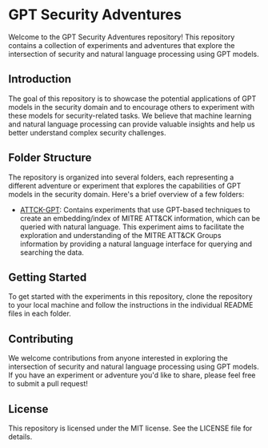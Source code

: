 # GPT Security Adventures
Welcome to the GPT Security Adventures repository! This repository contains a collection of experiments and adventures that explore the intersection of security and natural language processing using GPT models.

## Introduction
The goal of this repository is to showcase the potential applications of GPT models in the security domain and to encourage others to experiment with these models for security-related tasks. We believe that machine learning and natural language processing can provide valuable insights and help us better understand complex security challenges.

## Folder Structure
The repository is organized into several folders, each representing a different adventure or experiment that explores the capabilities of GPT models in the security domain. Here's a brief overview of a few folders:

* [ATTCK-GPT](ATTCK-GPT): Contains experiments that use GPT-based techniques to create an embedding/index of MITRE ATT&CK information, which can be queried with natural language. This experiment aims to facilitate the exploration and understanding of the MITRE ATT&CK Groups information by providing a natural language interface for querying and searching the data.

## Getting Started
To get started with the experiments in this repository, clone the repository to your local machine and follow the instructions in the individual README files in each folder.

## Contributing
We welcome contributions from anyone interested in exploring the intersection of security and natural language processing using GPT models. If you have an experiment or adventure you'd like to share, please feel free to submit a pull request!

## License
This repository is licensed under the MIT license. See the LICENSE file for details.